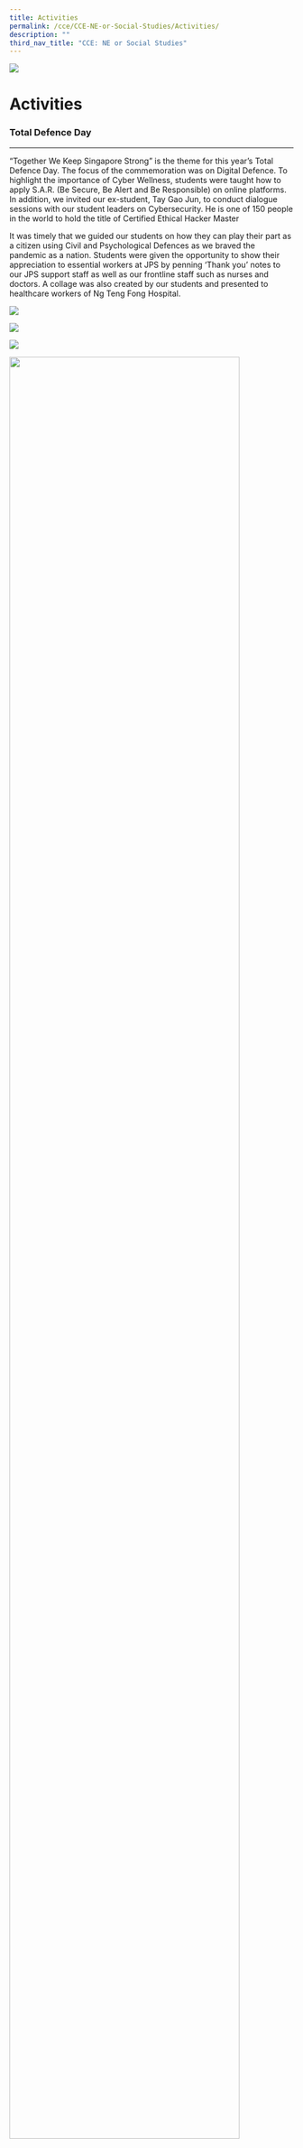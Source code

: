 ```yaml
---
title: Activities
permalink: /cce/CCE-NE-or-Social-Studies/Activities/
description: ""
third_nav_title: "CCE: NE or Social Studies"
---
```

![](/images/Banner.png)

Activities
==========


### Total Defence Day
------

“Together We Keep Singapore Strong” is the theme for this year’s Total Defence Day. The focus of the commemoration was on Digital Defence. To highlight the importance of Cyber Wellness, students were taught how to apply S.A.R. (Be Secure, Be Alert and Be Responsible) on online platforms. In addition, we invited our ex-student, Tay Gao Jun, to conduct dialogue sessions with our student leaders on Cybersecurity. He is one of 150 people in the world to hold the title of Certified Ethical Hacker Master   
  
It was timely that we guided our students on how they can play their part as a citizen using Civil and Psychological Defences as we braved the pandemic as a nation. Students were given the opportunity to show their appreciation to essential workers at JPS by penning ‘Thank you’ notes to our JPS support staff as well as our frontline staff such as nurses and doctors. A collage was also created by our students and presented to healthcare workers of Ng Teng Fong Hospital.


![](/images/Dialogue%20Session%20by%20Tay%20Gao%20Jun%20on%20Cybersecurity%201.jpg)

![](/images/Notes%20of%20Appreciation%201.jpg)

![](/images/Notes%20of%20Appreciation%202.jpg)

<img src="/images/Tay%20Gao%20Jun.jpg" style="width:90%">


### International Friendship Day
------

The school commemorated International Friendship Day on 6 April 2020. The theme for this year was “Beyond Borders”. Friendships across national boundaries is established and maintained through mutual understanding, respect and commitment. With this in mind, the school lined up a series of meaningful activities to engage students in the commemoration of IFD this year.   

  

The assembly programmes talked about the spirit of friendship and interconnectedness between Singapore and other countries around the world. In the face of COVID-19 pandemic, our students got to hear and share about how Singapore, being a member of a global community of nations, had extended help to other countries in times of need.   

  

Students also spent time exploring the various countries ‘assigned’ to them via the  Student Learning Space. They then embarked on virtual flights to the various countries with their uniquely-designed JPS Passports, and participated in the tasks and puzzles assigned in their very own passports. Through the various activities, students get to appreciate the friendship and collaboration among different countries and will remember them in the years to come.

![](/images/Assembly_4.jpg)

![](/images/P1-P6%20Deliverables.jpg)

![](/images/JPS%20Passport.jpg)


### Racial Harmony Day
-----

Jurong Primary School commemorated Racial Harmony Day (RHD) 2020 on 13 July 2020. This year’s theme is Multicultural Singapore. Besides an interesting assembly programme, our students had in-depth class discussions about racial issues and shared their reflections on paper hearts which they designed themselves. The RHD team also prepared a special learning package on the Singapore Student Learning Portal (SLS) to engage students to learn more about the diverse races in Singapore through fun activities such as quizzes, songs and even a virtual tour.  
  
The COVID-19 pandemic has brought issues of racism to the fore. Social cohesion is especially important during times like this. Viruses do not discriminate, people do. It is especially important during this period that we stay united so we can emerge a stronger and cohesive Singapore. The activities and the rich discussions amongst students and staff paved the way for an ever deeper understanding and appreciation of racial cohesion.

![](/images/Students%20in%20Ethnic%20Costume%20Assembly.jpeg)

![](/images/Class%20Craft%20Assembly.jpg)

![](/images/Class%20Sharing%20Assembly.jpeg)


### National Day
-------

The school commemorated National Day on 7 August 2020. This year’s theme was ‘Together, A Stronger Singapore’. As we celebrated our nation’s 55 years of independence, we anchored our celebrations on the 3 beliefs: We Must Stay United, We Help One Another in Tough Times and We Will Emerge Stronger as a Nation.   
  
This year’s celebrations made use of technology such as Zoom and the SLS platform to bring the celebrations to our students in the classrooms. Through these activities, students were able to develop a sense of belonging, a sense of reality and a sense of hope. Ultimately all JPS students will be active citizens who have a collective resolve and a sense of shared mission towards building a Singapore for all.

![](/images/Students%20in%20Ethnic%20Costume%20Assembly.jpeg)

![](/images/NDP.jpeg)